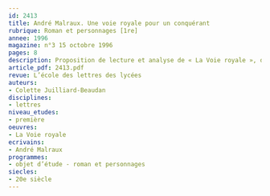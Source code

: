 ```yaml
---
id: 2413
title: André Malraux. Une voie royale pour un conquérant 
rubrique: Roman et personnages [1re]
annee: 1996
magazine: n°3 15 octobre 1996
pages: 8
description: Proposition de lecture et analyse de « La Voie royale », d’André Malraux…
article_pdf: 2413.pdf
revue: L’école des lettres des lycées
auteurs:
- Colette Juilliard-Beaudan
disciplines:
- lettres
niveau_etudes:
- première
oeuvres:
- La Voie royale
ecrivains:
- André Malraux
programmes:
- objet d’étude - roman et personnages
siecles:
- 20e siècle
---
```

